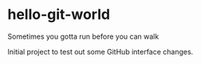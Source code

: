 # hello-git-world
Sometimes you gotta run before you can walk

Initial project to test out some GitHub interface changes.
